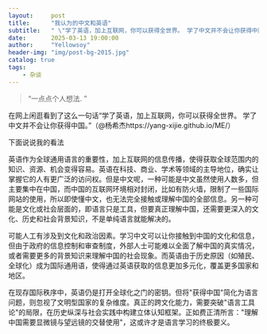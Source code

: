 ```yaml
---
layout:     post
title:      "我认为的中文和英语"
subtitle:   " \"学了英语，加上互联网，你可以获得全世界。 学了中文并不会让你获得中国。\""
date:       2025-03-13 19:00:00
author:     "Yellowsoy"
header-img: "img/post-bg-2015.jpg"
catalog: true
tags:
    - 杂谈
---
```


> “一点点个人想法. ”


在网上闲逛看到了这么一句话“学了英语，加上互联网，你可以获得全世界。 学了中文并不会让你获得中国。”（@杨希杰https://yang-xijie.github.io/ME/）

下面说说我的看法

英语作为全球通用语言的重要性，加上互联网的信息传播，使得获取全球范围内的知识、资源、机会变得容易。英语在科技、商业、学术等领域的主导地位，确实让掌握它的人有更广泛的访问权。但是中文呢，一种可能是中文虽然使用人数多，但主要集中在中国，而中国的互联网环境相对封闭，比如有防火墙，限制了一些国际网站的使用，所以即使懂中文，也无法完全接触或理解中国的全部信息。另一种可能是文化或社会层面的，即语言只是工具，但要真正理解中国，还需要更深入的文化、历史和社会背景知识，不是单纯语言就能解决的。

可能人工有涉及到文化和政治因素。学习中文可以让你接触到中国的文化和信息，但由于政府的信息控制和审查制度，外部人士可能难以全面了解中国的真实情况，或者需要更多的背景知识来理解中国的社会现象。而英语由于历史原因（如殖民、全球化）成为国际通用语，使得通过英语获取的信息更加多元化，覆盖更多国家和地区。

在现存国际秩序中，英语仍是打开全球化之门的密钥。但将"获得中国"简化为语言问题，则忽视了文明型国家的复杂维度。真正的跨文化能力，需要突破"语言工具论"的局限，在历史纵深与社会实践中构建立体认知框架。正如费正清所言："理解中国需要显微镜与望远镜的交替使用"，这或许才是语言学习的终极要义。




